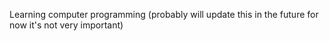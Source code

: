 Learning computer programming (probably will update this in the future for now it's not very important)
